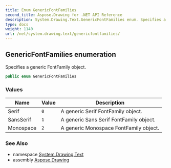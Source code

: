 ```yaml
---
title: Enum GenericFontFamilies
second_title: Aspose.Drawing for .NET API Reference
description: System.Drawing.Text.GenericFontFamilies enum. Specifies a generic FontFamily object
type: docs
weight: 1140
url: /net/system.drawing.text/genericfontfamilies/
---
```

## GenericFontFamilies enumeration

Specifies a generic FontFamily object.

```csharp
public enum GenericFontFamilies
```

### Values

| Name | Value | Description |
| --- | --- | --- |
| Serif | `0` | A generic Serif FontFamily object. |
| SansSerif | `1` | A generic Sans Serif FontFamily object. |
| Monospace | `2` | A generic Monospace FontFamily object. |

### See Also

* namespace [System.Drawing.Text](../../system.drawing.text/)
* assembly [Aspose.Drawing](../../)


